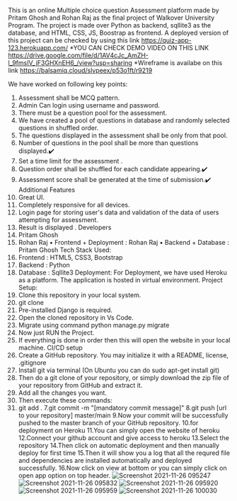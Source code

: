 This is an online Multiple choice question Assessment platform made by Pritam Ghosh and Rohan Raj as the final project of Walkover University Program. The project is made over Python as backend, sqllite3 as the database, and HTML, CSS, JS, Boostrap as frontend.
A deployed version of this project can be checked by using this link  https://quiz-app-123.herokuapp.com/
*YOU CAN CHECK DEMO VIDEO ON THIS LINK https://drive.google.com/file/d/1AV4cJc_AmZH-l_9fmsIV_jF3GHXnEH6_/view?usp=sharing
*Wireframe is availabe on this link https://balsamiq.cloud/slvpeex/p53o1ft/r9219

We have worked on following key points:
1.	Assessment shall be MCQ pattern.
2.	Admin Can login using username and password.
3.	There must be a question pool for the assessment.
4. We have created a pool of  questions in database and randomly selected questions in shuffled order.
5. The questions displayed in the assessment shall be only from that pool.
6.	Number of questions in the pool shall be more than questions displayed.✔️
7.	Set a time limit for the assessment .
8.	Question order shall be shuffled for each candidate appearing.✔️
9.	Assessment score shall be generated at the time of submission.✔️
   Additional Features
1.	Great UI.
2.	Completely responsive for all devices.
3.	Login page for storing user's data and validation of the data of users attempting for assessment.
4.	Result is displayed .
  Developers
1.	Pritam Ghosh 
2.	Rohan Raj
•	Frontend + Deployment : Rohan Raj
•	Backend + Database : Pritam Ghosh 
Tech Stack Used:
1.	Frontend : HTML5, CSS3, Bootstrap
2.	Backend : Python 
3.	Database : Sqllite3
Deployment:
For Deployment, we have used Heroku as a platform.
The application is hosted in virtual environment.
Project Setup:
1.	Clone this repository in your local system.
2.	git clone 
3.	Pre-installed Django is required.
4.	Open the cloned repository in Vs Code.
5.	Migrate using command python manage.py migrate 
6.	Now just RUN the Project.
7.	If everything is done in order then this will open the website in your local machine.
CI/CD setup
1.	Create a GitHub repository. You may initialize it with a README, license, .gitignore
2.	Install git via terminal
(On Ubuntu you can do sudo apt-get install git)
3.	Then do a git clone of your repository, or simply download the zip file of your repository from GitHub and extract it.
4.	Add all the changes you want.
5.	Then execute these commands:
6.	git add . 
7.git commit -m "[mandatory commit message]" 
8.git push [url to your repository] master/main 
9.Now your commit will be successfully pushed to the master branch of your GitHub repository.
10.for deployment on Heroku
11.You can simply open the website of heroku
12.Connect your github account and give access to heroku
13.Select the repository 
14.Then click on automatic deployment and then manually deploy for first time 
15.Then it will show you a log that all the requred file and dependencies are installed automatically and deployed successfully.
16.Now click on view at bottom or you can simply click on open app option on top header.
![Screenshot 2021-11-26 095247](https://user-images.githubusercontent.com/79220197/143527070-8f00a2da-f4fe-4c06-b3ed-7af8cfa304d1.png)
![Screenshot 2021-11-26 095832](https://user-images.githubusercontent.com/79220197/143527083-6e4ee835-21ba-46e0-9554-98bc948f0ae4.png)
![Screenshot 2021-11-26 095920](https://user-images.githubusercontent.com/79220197/143527099-7c928551-4089-4cda-9bcd-1e2f4fcb3524.png)
![Screenshot 2021-11-26 095959](https://user-images.githubusercontent.com/79220197/143527109-53b319bc-c6eb-411b-9731-acf348ca9943.png)
![Screenshot 2021-11-26 100030](https://user-images.githubusercontent.com/79220197/143527114-aac86fdd-d6d7-4b13-9826-54e3985536e6.png)

